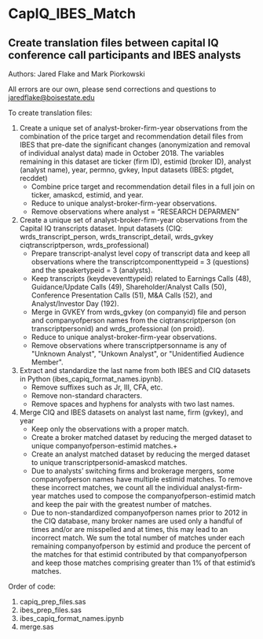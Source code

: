 # CapIQ_IBES_Match

## Create translation files between capital IQ conference call participants and IBES analysts

Authors: Jared Flake and Mark Piorkowski

All errors are our own, please send corrections and questions to jaredflake@boisestate.edu

To create translation files:

1. Create a unique set of analyst-broker-firm-year observations from the combination of the price target and recommendation detail files from IBES that pre-date the significant changes (anonymization and removal of individual analyst data) made in October 2018. The variables remaining in this dataset are ticker (firm ID), estimid (broker ID), analyst (analyst name), year, permno, gvkey, Input datasets (IBES: ptgdet, recddet)
    - Combine price target and recommendation detail files in a full join on ticker, amaskcd, estimid, and year.
    - Reduce to unique analyst-broker-firm-year observations.
    - Remove observations where analyst = “RESEARCH DEPARMEN”
2. Create a unique set of analyst-broker-firm-year observations from the Capital IQ transcripts dataset. Input datasets (CIQ: wrds_transcript_person, wrds_transcript_detail, wrds_gvkey ciqtranscriptperson, wrds_professional)
    - Prepare transcript-analyst level copy of transcript data and keep all observations where the transcriptcomponenttypeid = 3 (questions) and the speakertypeid = 3 (analysts).
    - Keep transcripts (keydeveventtypeid) related to Earnings Calls (48), Guidance/Update Calls (49), Shareholder/Analyst Calls (50), Conference Presentation Calls (51), M&A Calls (52), and Analyst/Investor Day (192).
    - Merge in GVKEY from wrds_gvkey (on companyid) file and person and companyofperson names from the ciqtranscriptperson (on transcriptpersonid) and wrds_professional (on proid).
    - Reduce to unique analyst-broker-firm-year observations.
    - Remove observations where transcriptpersonname is any of "Unknown Analyst", "Unkown Analyst", or "Unidentified Audience Member".
3. Extract and standardize the last name from both IBES and CIQ datasets in Python (ibes_capiq_format_names.ipynb).
    - Remove suffixes such as Jr, III, CFA, etc.
    - Remove non-standard characters.
    - Remove spaces and hyphens for analysts with two last names.
4. Merge CIQ and IBES datasets on analyst last name, firm (gvkey), and year
    - Keep only the observations with a proper match.
    - Create a broker matched dataset by reducing the merged dataset to unique companyofperson-estimid matches.+
    - Create an analyst matched dataset by reducing the merged dataset to unique transcriptpersonid-amaskcd matches.
    - Due to analysts’ switching firms and brokerage mergers, some companyofperson names have multiple estimid matches. To remove these incorrect matches, we count all the individual analyst-firm-year matches used to compose the companyofperson-estimid match and keep the pair with the greatest number of matches.
    - Due to non-standardized companyofperson names prior to 2012 in the CIQ database, many broker names are used only a handful of times and/or are misspelled and at times, this may lead to an incorrect match. We sum the total number of matches under each remaining companyofperson by estimid and produce the percent of the matches for that estimid contributed by that companyofperson and keep those matches comprising greater than 1% of that estimid’s matches.

Order of code:

1. capiq_prep_files.sas
2. ibes_prep_files.sas
3. ibes_capiq_format_names.ipynb
4. merge.sas

